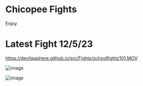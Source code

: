 # Chicopee Fights
Enjoy
# Latest Fight 12/5/23
https://devilwashere.github.io/src/Fights/schoolfightz101.MOV


![image](https://github.com/DevilWasHere/DevilWasHere.github.io/assets/151879540/e40cb540-454f-442b-8e9e-bdbbab37dfaa)

![image](DevilWasHere.github.io/src/Fights/IMG_0464.png)
